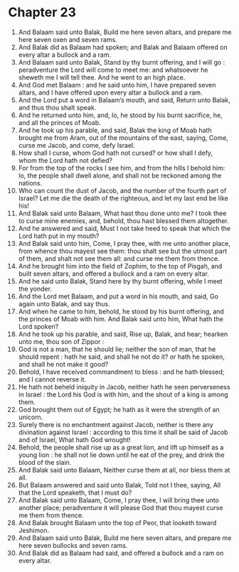 # Chapter 23

1. And Balaam said unto Balak, Build me here seven altars, and prepare me here seven oxen and seven rams.
2. And Balak did as Balaam had spoken; and Balak and Balaam offered on every altar a bullock and a ram.
3. And Balaam said unto Balak, Stand by thy burnt offering, and I will go : peradventure the Lord will come to meet me: and whatsoever he sheweth me I will tell thee. And he went to an high place.
4. And God met Balaam : and he said unto him, I have prepared seven altars, and I have offered upon every altar a bullock and a ram.
5. And the Lord put a word in Balaam’s mouth, and said, Return unto Balak, and thus thou shalt speak.
6. And he returned unto him, and, lo, he stood by his burnt sacrifice, he, and all the princes of Moab.
7. And he took up his parable, and said, Balak the king of Moab hath brought me from Aram, out of the mountains of the east, saying, Come, curse me Jacob, and come, defy Israel.
8. How shall I curse, whom God hath not cursed? or how shall I defy, whom the Lord hath not defied?
9. For from the top of the rocks I see him, and from the hills I behold him: lo, the people shall dwell alone, and shall not be reckoned among the nations.
10. Who can count the dust of Jacob, and the number of the fourth part of Israel? Let me die the death of the righteous, and let my last end be like his!
11. And Balak said unto Balaam, What hast thou done unto me? I took thee to curse mine enemies, and, behold, thou hast blessed them altogether.
12. And he answered and said, Must I not take heed to speak that which the Lord hath put in my mouth?
13. And Balak said unto him, Come, I pray thee, with me unto another place, from whence thou mayest see them: thou shalt see but the utmost part of them, and shalt not see them all: and curse me them from thence.
14. And he brought him into the field of Zophim, to the top of Pisgah, and built seven altars, and offered a bullock and a ram on every altar.
15. And he said unto Balak, Stand here by thy burnt offering, while I meet the yonder.
16. And the Lord met Balaam, and put a word in his mouth, and said, Go again unto Balak, and say thus.
17. And when he came to him, behold, he stood by his burnt offering, and the princes of Moab with him. And Balak said unto him, What hath the Lord spoken?
18. And he took up his parable, and said, Rise up, Balak, and hear; hearken unto me, thou son of Zippor :
19. God is not a man, that he should lie; neither the son of man, that he should repent : hath he said, and shall he not do it? or hath he spoken, and shall he not make it good?
20. Behold, I have received commandment to bless : and he hath blessed; and I cannot reverse it.
21. He hath not beheld iniquity in Jacob, neither hath he seen perverseness in Israel : the Lord his God is with him, and the shout of a king is among them.
22. God brought them out of Egypt; he hath as it were the strength of an unicorn.
23. Surely there is no enchantment against Jacob, neither is there any divination against Israel : according to this time it shall be said of Jacob and of Israel, What hath God wrought!
24. Behold, the people shall rise up as a great lion, and lift up himself as a young lion : he shall not lie down until he eat of the prey, and drink the blood of the slain.
25. And Balak said unto Balaam, Neither curse them at all, nor bless them at all.
26. But Balaam answered and said unto Balak, Told not I thee, saying, All that the Lord speaketh, that I must do?
27. And Balak said unto Balaam, Come, I pray thee, I will bring thee unto another place; peradventure it will please God that thou mayest curse me them from thence.
28. And Balak brought Balaam unto the top of Peor, that looketh toward Jeshimon.
29. And Balaam said unto Balak, Build me here seven altars, and prepare me here seven bullocks and seven rams.
30. And Balak did as Balaam had said, and offered a bullock and a ram on every altar.

